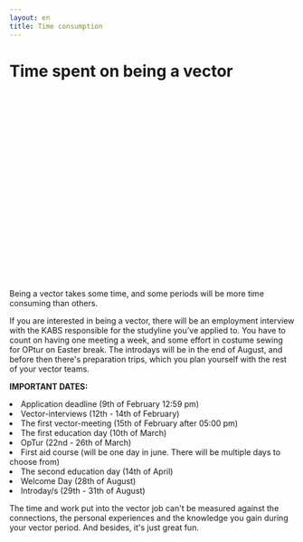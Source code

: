 ```yaml
---
layout: en
title: Time consumption
---
```

<h1>Time spent on being a vector</h1>

<div id="poster-image" style="height: 335px; background-image: url('/static/img/tidsforbrugSommer23.gif');">
</div>

<p>Being a vector takes some time, and some periods will be more time consuming than others.</p>


<p>
If you are interested in being a vector, there will be an employment interview with the KABS responsible for the studyline you’ve applied to. You have to count on having one meeting a week, and some effort in costume sewing for OPtur on Easter break. The introdays will be in the end of August, and before then there's preparation trips, which you plan yourself with the rest of your vector teams.
</p>

<p>
<b>IMPORTANT DATES:</b>
</p>

<li>Application deadline (9th of February 12:59 pm)            </li>
<li>Vector-interviews (12th - 14th of February)                   </li>
<li>The first vector-meeting (15th of February after 05:00 pm)	</li>
<li>The first education day (10th of March)				        </li>
<li>OpTur (22nd - 26th of March)					    </li>
<li>First aid course (will be one day in june. There will be multiple days to choose from)           </li>
<li>The second education day (14th of April)				    </li>
<li>Welcome Day (28th of August)						        </li>
<li>Introday/s (29th - 31th of August)							    </li>



<!---
<li>First Vector Meeting (17th February)</li>
<li>First educational day (19th March)</li>
<li>Second educational day (23th April) </li>
<li>OPtur (8th April - 12nd April)</li>
<li>First Aid (One if the following days: 4th, 5th, 11th or 12th June)</li>
<li>Intro-day (19th August)</li>
<li>Rus trip (20th - 27th August depending on the type of trip)</li>
<li><a style="font-style: italic;">Only for beverage </a>Beverage education (26th or 27th of March)</li>
<li>Second educational day (23rd April) </li>
<li>OPtur (8th April - 12th April)</li>
<li>First Aid (One of the following days: 4th, 5th, 11th or 12th June)</li>
<li>Intro-day (19th August)</li>
<li>Rus trip (20th - 26th August depending on the type of trip)</li>
--->

<p>
The time and work put into the vector job can't be measured against the connections, the personal experiences and the knowledge you gain during your vector period. And besides, it's just great fun.
</p>







